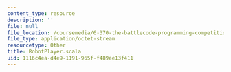 ```yaml
---
content_type: resource
description: ''
file: null
file_location: /coursemedia/6-370-the-battlecode-programming-competition-january-iap-2013/1116c4ead4e91191965ff489ee13f411_RobotPlayer.scala
file_type: application/octet-stream
resourcetype: Other
title: RobotPlayer.scala
uid: 1116c4ea-d4e9-1191-965f-f489ee13f411
---
```

